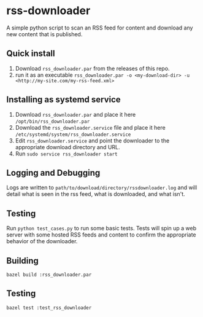 # rss-downloader

A simple python script to scan an RSS feed for content and download any new content that is
published.

## Quick install

1. Download `rss_downloader.par` from the releases of this repo.
2. run it as an executable `rss_downloader.par -o <my-download-dir> -u <http://my-site.com/my-rss-feed.xml>`

## Installing as systemd service

1. Download `rss_downloader.par` and place it here `/opt/bin/rss_downloader.par`
3. Download the `rss_downloader.service` file and place it here
   `/etc/systemd/system/rss_downloader.service`
4. Edit `rss_downloader.service` and point the downloader to the appropriate download directory
   and URL.
5. Run `sudo service rss_downloader start`


## Logging and Debugging

Logs are written to `path/to/download/directory/rssdownloader.log` and will detail what is seen in
the rss feed, what is downloaded, and what isn't.

## Testing

Run `python test_cases.py` to run some basic tests. Tests will spin up a web server with some
hosted RSS feeds and content to confirm the appropriate behavior of the downloader.


## Building

  `bazel build :rss_downloader.par`

## Testing

  `bazel test :test_rss_downloader`
